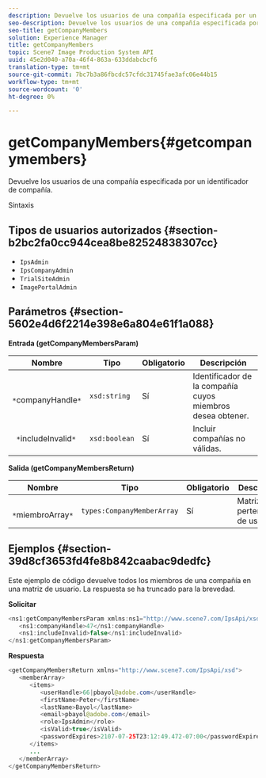 ```yaml
---
description: Devuelve los usuarios de una compañía especificada por un identificador de compañía.
seo-description: Devuelve los usuarios de una compañía especificada por un identificador de compañía.
seo-title: getCompanyMembers
solution: Experience Manager
title: getCompanyMembers
topic: Scene7 Image Production System API
uuid: 45e2d040-a70a-46f4-863a-633ddabcbcf6
translation-type: tm+mt
source-git-commit: 7bc7b3a86fbcdc57cfdc31745fae3afc06e44b15
workflow-type: tm+mt
source-wordcount: '0'
ht-degree: 0%

---
```



# getCompanyMembers{#getcompanymembers}

Devuelve los usuarios de una compañía especificada por un identificador de compañía.

Sintaxis

## Tipos de usuarios autorizados {#section-b2bc2fa0cc944cea8be82524838307cc}

* `IpsAdmin`
* `IpsCompanyAdmin`
* `TrialSiteAdmin`
* `ImagePortalAdmin`

## Parámetros {#section-5602e4d6f2214e398e6a804e61f1a088}

**Entrada (getCompanyMembersParam)**

| Nombre | Tipo | Obligatorio | Descripción |
|---|---|---|---|
| ` *`companyHandle`*` | `xsd:string` | Sí | Identificador de la compañía cuyos miembros desea obtener. |
| ` *`includeInvalid`*` | `xsd:boolean` | Sí | Incluir compañías no válidas. |

**Salida (getCompanyMembersReturn)**

| Nombre | Tipo | Obligatorio | Descripción |
|---|---|---|---|
| ` *`miembroArray`*` | `types:CompanyMemberArray` | Sí | Matriz de pertenencias de usuario. |

## Ejemplos {#section-39d8cf3653fd4fe8b842caabac9dedfc}

Este ejemplo de código devuelve todos los miembros de una compañía en una matriz de usuario. La respuesta se ha truncado para la brevedad.

**Solicitar**

```java
<ns1:getCompanyMembersParam xmlns:ns1="http://www.scene7.com/IpsApi/xsd">
   <ns1:companyHandle>47</ns1:companyHandle>
   <ns1:includeInvalid>false</ns1:includeInvalid>
</ns1:getCompanyMembersParam>
```

**Respuesta**

```java
<getCompanyMembersReturn xmlns="http://www.scene7.com/IpsApi/xsd">
   <memberArray>
      <items>
         <userHandle>66|pbayol@adobe.com</userHandle>
         <firstName>Peter</firstName>
         <lastName>Bayol</lastName>
         <email>pbayol@adobe.com</email>
         <role>IpsAdmin</role>
         <isValid>true</isValid>
         <passwordExpires>2107-07-25T23:12:49.472-07:00</passwordExpires>
      </items>
      ...
   </memberArray>
</getCompanyMembersReturn>
```

